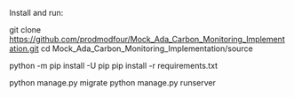 Install and run:

git clone https://github.com/prodmodfour/Mock_Ada_Carbon_Monitoring_Implementation.git
cd Mock_Ada_Carbon_Monitoring_Implementation/source

python -m pip install -U pip
pip install -r requirements.txt

python manage.py migrate
python manage.py runserver